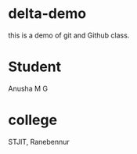 # delta-demo
this is a demo of git and Github class.


# Student
Anusha M G

# college
STJIT, Ranebennur